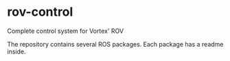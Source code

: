 # rov-control
Complete control system for Vortex' ROV

The repository contains several ROS packages. Each package has a readme inside.
